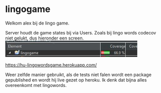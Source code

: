 # lingogame

Welkom alex bij de lingo game.

Server houdt de game states bij via Users.
Zoals bij lingo words codecov niet gelukt, dus hieronder een screen.
![code coverage](https://github.com/rens202/lingogame/blob/master/codecov_lingogame.JPG)

https://hu-lingowordsgame.herokuapp.com/

Weer zelfde manier gebruikt, als de tests niet falen wordt een package gepublished en wordt hij live gezet op heroku. Ik denk dat bijna alles overeenkomt met lingowords.
